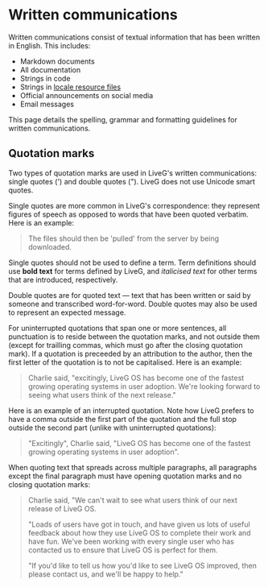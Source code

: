 # Written communications
Written communications consist of textual information that has been written in English. This includes:

* Markdown documents
* All documentation
* Strings in code
* Strings in [locale resource files](https://docs.liveg.tech/?product=adaptui&page=localising-apps.md)
* Official announcements on social media
* Email messages

This page details the spelling, grammar and formatting guidelines for written communications.

## Quotation marks
Two types of quotation marks are used in LiveG's written communications: single quotes (') and double quotes ("). LiveG does not use Unicode smart quotes.

Single quotes are more common in LiveG's correspondence: they represent figures of speech as opposed to words that have been quoted verbatim. Here is an example:

> The files should then be 'pulled' from the server by being downloaded.

Single quotes should not be used to define a term. Term definitions should use **bold text** for terms defined by LiveG, and _italicised text_ for other terms that are introduced, respectively.

Double quotes are for quoted text — text that has been written or said by someone and transcribed word-for-word. Double quotes may also be used to represent an expected message.

For uninterrupted quotations that span one or more sentences, all punctuation is to reside between the quotation marks, and not outside them (except for trailling commas, which must go after the closing quotation mark). If a quotation is preceeded by an attribution to the author, then the first letter of the quotation is to not be capitalised. Here is an example:

> Charlie said, "excitingly, LiveG OS has become one of the fastest growing operating systems in user adoption. We're looking forward to seeing what users think of the next release."

Here is an example of an interrupted quotation. Note how LiveG prefers to have a comma outside the first part of the quotation and the full stop outside the second part (unlike with uninterrupted quotations):

> "Excitingly", Charlie said, "LiveG OS has become one of the fastest growing operating systems in user adoption".

When quoting text that spreads across multiple paragraphs, all paragraphs except the final paragraph must have opening quotation marks and no closing quotation marks:

> Charlie said, "We can't wait to see what users think of our next release of LiveG OS.
>
> "Loads of users have got in touch, and have given us lots of useful feedback about how they use LiveG OS to complete their work and have fun. We've been working with every single user who has contacted us to ensure that LiveG OS is perfect for them.
>
> "If you'd like to tell us how you'd like to see LiveG OS improved, then please contact us, and we'll be happy to help."